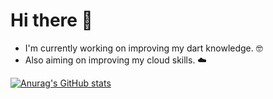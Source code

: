 # Hi there 👋

* I'm currently working on improving my dart knowledge. 🤓
* Also aiming on improving my cloud skills. ☁️


[![Anurag's GitHub stats](https://github-readme-stats.vercel.app/api?username=juan-campuzano)](https://github.com/anuraghazra/github-readme-stats)

<!--
**juan-campuzano/juan-campuzano** is a ✨ _special_ ✨ repository because its `README.md` (this file) appears on your GitHub profile.

Here are some ideas to get you started:

- 🔭 I’m currently working on ...
- 🌱 I’m currently learning ...
- 👯 I’m looking to collaborate on ...
- 🤔 I’m looking for help with ...
- 💬 Ask me about ...
- 📫 How to reach me: ...
- 😄 Pronouns: ...
- ⚡ Fun fact: ...
-->
